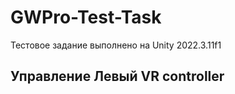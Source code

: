 # GWPro-Test-Task
Тестовое задание выполнено на Unity 2022.3.11f1
      
Управление 
Левый VR controller 
-
